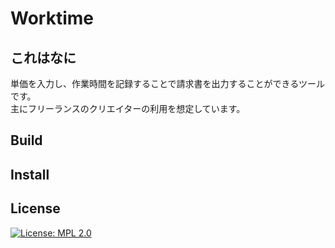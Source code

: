 # Worktime

## これはなに

単価を入力し、作業時間を記録することで請求書を出力することができるツールです。      
主にフリーランスのクリエイターの利用を想定しています。

## Build

## Install

## License

[![License: MPL 2.0](https://img.shields.io/badge/License-MPL%202.0-brightgreen.svg)](https://opensource.org/licenses/MPL-2.0)